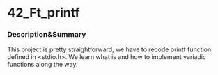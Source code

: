 # 42_Ft_printf
### Description&Summary

This project is pretty straightforward, we have to recode printf function defined in <stdio.h>. We learn what is and how to implement variadic functions along the way.
